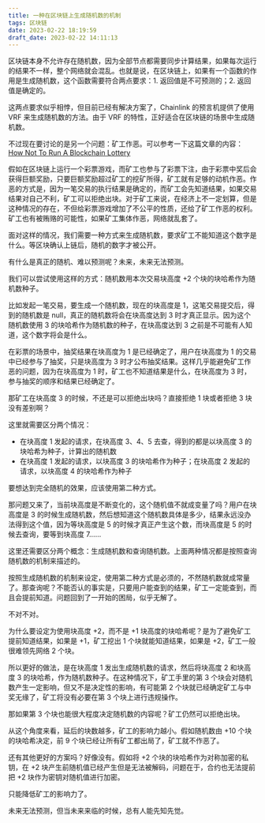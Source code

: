 ```yaml
---
title: 一种在区块链上生成随机数的机制
tags: 区块链
date: 2023-02-22 18:19:59
draft_date: 2023-02-22 14:11:13
---
```



区块链本身不允许存在随机数，因为全部节点都需要同步计算结果，如果每次运行的结果不一样，整个网络就会混乱。也就是说，在区块链上，如果有一个函数的作用是生成随机数，这个函数需要符合两点要求：1. 返回值是不可预测的；2. 返回值是确定的。

这两点要求似乎相悖，但目前已经有解决方案了，Chainlink 的预言机提供了使用 VRF 来生成随机数的方法。由于 VRF 的特性，正好适合在区块链的场景中生成随机数。

不过现在要讨论的是另一个问题：矿工作恶。可以参考一下这篇文章的内容：[How Not To Run A Blockchain Lottery](https://hackingdistributed.com/2017/12/24/how-not-to-run-a-blockchain-lottery/)

假如在区块链上运行一个彩票游戏，而矿工也参与了彩票下注，由于彩票中奖后会获得巨额奖励，只要巨额奖励超过矿工的挖矿所得，矿工就有足够的动机作恶。作恶的方式是，因为一笔交易的执行结果是确定的，而矿工会先知道结果，如果交易结果对自己不利，矿工可以拒绝出块。对于矿工来说，在经济上不一定划算，但是这种情况的存在，不但给彩票游戏增加了不公平的性质，还给了矿工作恶的权利。矿工也有被贿赂的可能性，如果矿工集体作恶，网络就乱套了。

面对这样的情况，我们需要一种方式来生成随机数，要求矿工不能知道这个数字是什么。等区块确认上链后，随机的数字才被公开。

有什么是真正的随机、难以预测呢？未来，未来无法预测。

我们可以尝试使用这样的方式：随机数用本次交易块高度 +2 个块的块哈希作为随机数种子。

比如发起一笔交易，要生成一个随机数，现在的块高度是 1，这笔交易提交后，得到的随机数是 null，真正的随机数将会在块高度达到 3 时才真正显示。因为这个随机数使用 3 的块哈希作为随机数的种子，在块高度达到 3 之前是不可能有人知道，这个数字将会是什么。

在彩票的场景中，抽奖结果在块高度为 1 是已经确定了，用户在块高度为 1 的交易中已经参与了抽奖，只是块高度为 3 时才公布抽奖结果。这样几乎能避免矿工作恶的问题，因为在块高度为 1 时，矿工也不知道结果是什么，在块高度为 3 时，参与抽奖的顺序和结果已经确定了。

那矿工在块高度 3 的时候，不还是可以拒绝出块吗？直接拒绝 1 块或者拒绝 3 块没有差别啊？

这里就需要区分两个情况：

- 在块高度 1 发起的请求，在块高度 3、4、5 去查，得到的都是以块高度 3 的块哈希为种子，计算出的随机数
- 在块高度 1 发起的请求，以块高度 3 的块哈希作为种子；在块高度 2 发起的请求，以块高度 4 的块哈希作为种子

要想达到完全随机的效果，应该使用第二种方式。

那问题又来了，当前块高度是不断变化的，这个随机值不就成变量了吗？用户在块高度是 3 的时候生成随机数，然后想知道这个随机数具体是多少，结果永远没办法得到这个值，因为等块高度是 5 的时候才真正产生这个数，而块高度是 5 的时候去查询，要等到块高度 7……

这里还需要区分两个概念：生成随机数和查询随机数。上面两种情况都是按照查询随机数的机制来描述的。

按照生成随机数的机制来设定，使用第二种方式是必须的，不然随机数就成常量了。那查询呢？不能否认的事实是，只要用户能查到的结果，矿工一定能查到，而且会提前知道。问题回到了一开始的困局，似乎无解了。

不对不对。

为什么要设定为使用块高度 +2，而不是 +1 块高度的块哈希呢？是为了避免矿工提前知道结果，如果是 +1，矿工挖出 1 个块就能知道结果，如果是 +2，矿工一般很难领先网络 2 个块。

所以更好的做法，是在块高度 1 发出生成随机数的请求，然后将块高度 2 和块高度 3 的块哈希，作为随机数种子。在这种情况下，矿工手里的第 3 个块会对随机数产生一定影响，但又不是决定性的影响，有可能第 2 个块就已经确定矿工与中奖无缘了，矿工将没有必要在第 3 个块上进行违规操作。

那如果第 3 个块也能很大程度决定随机数的内容呢？矿工仍然可以拒绝出块。

从这个角度来看，延后的块数越多，矿工的影响力越小。假如随机数由 +10 个块的块哈希决定，前 9 个块已经让所有矿工都出局了，矿工就不作恶了。

还有其他更好的方案吗？好像没有。假如将 +2 个块的块哈希作为对称加密的私钥，在 +2 块产生前随机值已经产生但是无法被解码，问题在于，合约也无法提前把 +2 块作为密钥对随机值进行加密。

只能降低矿工的影响力了。

未来无法预测，但当未来来临的时候，总有人能先知先觉。
